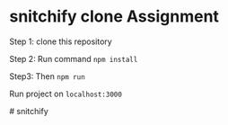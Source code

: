 # snitchify clone Assignment

Step 1: clone this repository

Step 2: Run command `npm install`

Step3:  Then `npm run`

Run project on `localhost:3000`



#   s n i t c h i f y 
 
 
